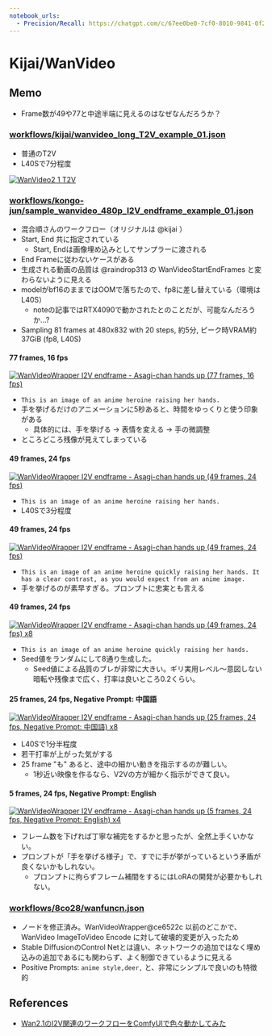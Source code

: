 ```yaml
---
notebook_urls:
  - Precision/Recall: https://chatgpt.com/c/67ee0be0-7cf0-8010-9841-0f2045c7748f
---
```


# Kijai/WanVideo

## Memo

- Frame数が49や77と中途半端に見えるのはなぜなんだろうか？

### [workflows/kijai/wanvideo_long_T2V_example_01.json](workflows/kijai/wanvideo_long_T2V_example_01.json)

- 普通のT2V
- L40Sで7分程度

[![WanVideo2 1 T2V](http://img.youtube.com/vi/NeT2DpWUUcs/0.jpg)](https://www.youtube.com/watch?v=NeT2DpWUUcs "WanVideo2 1 T2V")

### [workflows/kongo-jun/sample_wanvideo_480p_I2V_endframe_example_01.json](workflows/kongo-jun/sample_wanvideo_480p_I2V_endframe_example_01.json)

- 混合順さんのワークフロー（オリジナルは @kijai ）
- Start, End 共に指定されている
  - Start, Endは画像埋め込みとしてサンプラーに渡される
- End Frameに従わないケースがある
- 生成される動画の品質は @raindrop313 の WanVideoStartEndFrames と変わらないように見える
- modelがbf16のままではOOMで落ちたので、fp8に差し替えている（環境はL40S）
  - noteの記事ではRTX4090で動かされたとのことだが、可能なんだろうか...?
- Sampling 81 frames at 480x832 with 20 steps, 約5分, ピーク時VRAM約37GiB (fp8, L40S)

#### 77 frames, 16 fps

[![WanVideoWrapper I2V endframe - Asagi-chan hands up (77 frames, 16 fps)](http://img.youtube.com/vi/eoOeKCt3jvQ/0.jpg)](https://www.youtube.com/watch?v=eoOeKCt3jvQ "WanVideoWrapper I2V endframe - Asagi-chan hands up (77 frames, 16 fps)")

- `This is an image of an anime heroine raising her hands.`
- 手を挙げるだけのアニメーションに5秒あると、時間をゆっくりと使う印象がある
  - 具体的には、手を挙げる → 表情を変える → 手の微調整
- ところどころ残像が見えてしまっている

#### 49 frames, 24 fps

[![WanVideoWrapper I2V endframe - Asagi-chan hands up (49 frames, 24 fps)](http://img.youtube.com/vi/E6Nffvoc-TI/0.jpg)](https://www.youtube.com/watch?v=E6Nffvoc-TI "WanVideoWrapper I2V endframe - Asagi-chan hands up (49 frames, 24 fps)")

- `This is an image of an anime heroine raising her hands.`
- L40Sで3分程度

#### 49 frames, 24 fps

[![WanVideoWrapper I2V endframe - Asagi-chan hands up (49 frames, 24 fps)](http://img.youtube.com/vi/WtgZzvdYcUg/0.jpg)](https://www.youtube.com/watch?v=WtgZzvdYcUg "WanVideoWrapper I2V endframe - Asagi-chan hands up (49 frames, 24 fps)")

- `This is an image of an anime heroine quickly raising her hands. It has a clear contrast, as you would expect from an anime image.`
- 手を挙げるのが素早すぎる。プロンプトに忠実とも言える

#### 49 frames, 24 fps

[![WanVideoWrapper I2V endframe - Asagi-chan hands up (49 frames, 24 fps) x8](http://img.youtube.com/vi/eHdgl48cl0c/0.jpg)](https://www.youtube.com/watch?v=eHdgl48cl0c "WanVideoWrapper I2V endframe - Asagi-chan hands up (49 frames, 24 fps) x8")

- `This is an image of an anime heroine quickly raising her hands.`
- Seed値をランダムにして8通り生成した。
  - Seed値による品質のブレが非常に大きい。ギリ実用レベル〜意図しない暗転や残像まで広く、打率は良いところ0.2くらい。

#### 25 frames, 24 fps, Negative Prompt: 中国語

[![WanVideoWrapper I2V endframe - Asagi-chan hands up (25 frames, 24 fps, Negative Prompt: 中国語) x8](http://img.youtube.com/vi/TaTjvE1xDqc/0.jpg)](https://www.youtube.com/watch?v=TaTjvE1xDqc "WanVideoWrapper I2V endframe - Asagi-chan hands up (25 frames, 24 fps, Negative Prompt: 中国語) x8")

- L40Sで1分半程度
- 若干打率が上がった気がする
- 25 frame "も" あると、途中の細かい動きを指示するのが難しい。
  - 1秒近い映像を作るなら、V2Vの方が細かく指示ができて良い。

#### 5 frames, 24 fps, Negative Prompt: English

[![WanVideoWrapper I2V endframe - Asagi-chan hands up (5 frames, 24 fps, Negative Prompt: English) x4](http://img.youtube.com/vi/7m_6GXA3hag/0.jpg)](https://www.youtube.com/watch?v=7m_6GXA3hag "WanVideoWrapper I2V endframe - Asagi-chan hands up (5 frames, 24 fps, Negative Prompt: English) x4")

- フレーム数を下げれば丁寧な補完をするかと思ったが、全然上手くいかない。
- プロンプトが「手を挙げる様子」で、すでに手が挙がっているという矛盾が良くないかもしれない。
  - プロンプトに拘らずフレーム補間をするにはLoRAの開発が必要かもしれない。

### [workflows/8co28/wanfuncn.json](workflows/8co28/wanfuncn.json)

- ノードを修正済み。WanVideoWrapper@ce6522c 以前のどこかで、WanVideo ImageToVideo Encode に対して破壊的変更が入ったため
- Stable DiffusionのControl Netとは違い、ネットワークの追加ではなく埋め込みの追加であるにも関わらず、よく制御できているように見える
- Positive Prompts: `anime style,deer,` と、非常にシンプルで良いのも特徴的

## References

- [Wan2.1のI2V関連のワークフローをComfyUIで色々動かしてみた](https://note.com/kongo_jun/n/nf9d9d2903a42)
